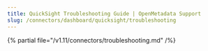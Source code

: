```yaml
---
title: QuickSight Troubleshooting Guide | OpenMetadata Support
slug: /connectors/dashboard/quicksight/troubleshooting
---
```


{% partial file="/v1.11/connectors/troubleshooting.md" /%}
